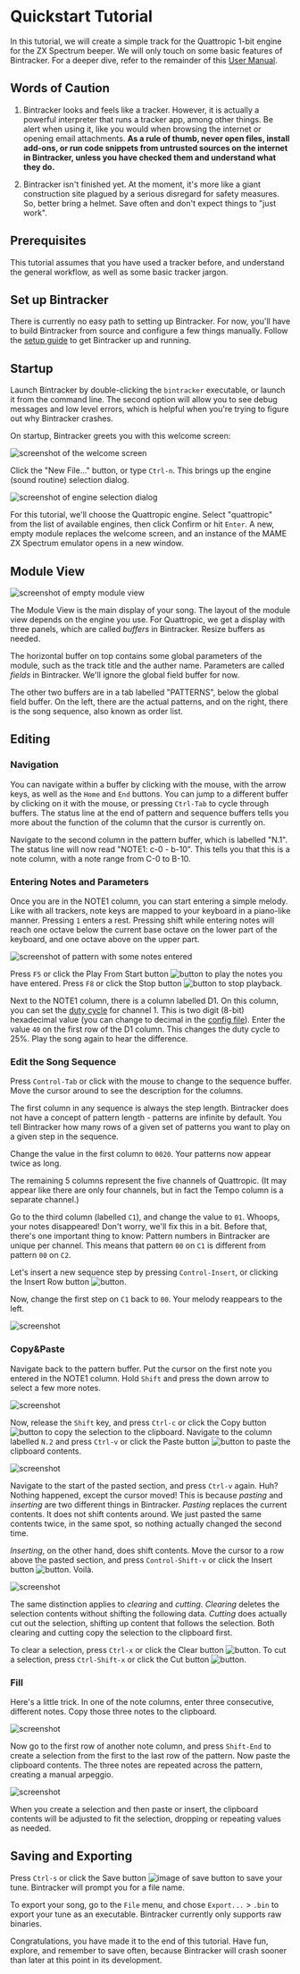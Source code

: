 # Quickstart Tutorial

In this tutorial, we will create a simple track for the Quattropic 1-bit engine for the ZX Spectrum beeper. We will only touch on some basic features of Bintracker. For a deeper dive, refer to the remainder of this [User Manual](about.md).

## Words of Caution

1. Bintracker looks and feels like a tracker. However, it is actually a powerful interpreter that runs a tracker app, among other things. Be alert when using it, like you would when browsing the internet or opening email attachments. **As a rule of thumb, never open files, install add-ons, or run code snippets from untrusted sources on the internet in Bintracker, unless you have checked them and understand what they do.**

2. Bintracker isn't finished yet. At the moment, it's more like a giant construction site plagued by a serious disregard for safety measures. So, better bring a helmet. Save often and don't expect things to "just work".


## Prerequisites

This tutorial assumes that you have used a tracker before, and understand the general workflow, as well as some basic tracker jargon.


## Set up Bintracker

There is currently no easy path to setting up Bintracker. For now, you'll have to build Bintracker from source and configure a few things manually. Follow the [setup guide](setup.md) to get Bintracker up and running.


## Startup

Launch Bintracker by double-clicking the `bintracker` executable, or launch it from the command line. The second option will allow you to see debug messages and low level errors, which is helpful when you're trying to figure out why Bintracker crashes.

On startup, Bintracker greets you with this welcome screen:

![screenshot of the welcome screen](images/scr-welcome.png)

Click the "New File..." button, or type `Ctrl-n`. This brings up the engine (sound routine) selection dialog.

![screenshot of engine selection dialog](images/scr-mdef-selection.png)

For this tutorial, we'll choose the Quattropic engine. Select "quattropic" from the list of available engines, then click Confirm or hit `Enter`. A new, empty module replaces the welcome screen, and an instance of the MAME ZX Spectrum emulator opens in a new window.


## Module View

![screenshot of empty module view](images/empty-module-view.png)

The Module View is the main display of your song. The layout of the module view depends on the engine you use. For Quattropic, we get a display with three panels, which are called *buffers* in Bintracker. Resize buffers as needed.

The horizontal buffer on top contains some global parameters of the module, such as the track title and the auther name. Parameters are called *fields* in Bintracker. We'll ignore the global field buffer for now.

The other two buffers are in a tab labelled "PATTERNS", below the global field buffer. On the left, there are the actual patterns, and on the right, there is the song sequence, also known as order list.



## Editing

### Navigation

You can navigate within a buffer by clicking with the mouse, with the arrow keys, as well as the `Home` and `End` buttons. You can jump to a different buffer by clicking on it with the mouse, or pressing `Ctrl-Tab` to cycle through buffers. The status line at the end of pattern and sequence buffers tells you more about the function of the column that the cursor is currently on.

Navigate to the second column in the pattern buffer, which is labelled "N.1". The status line will now read "NOTE1: c-0 - b-10". This tells you that this is a note column, with a note range from C-0 to B-10.


### Entering Notes and Parameters

Once you are in the NOTE1 column, you can start entering a simple melody. Like with all trackers, note keys are mapped to your keyboard in a piano-like manner. Pressing `1` enters a rest. Pressing shift while entering notes will reach one octave below the current base octave on the lower part of the keyboard, and one octave above on the upper part.

![screenshot of pattern with some notes entered](images/module-view-edit1.png)

Press `F5` or click the Play From Start button ![button](images/play-from-start-button.png) to play the notes you have entered. Press `F8` or click the Stop button ![button](images/stop-button.png) to stop playback.

Next to the NOTE1 column, there is a column labelled D1. On this column, you can set the [duty cycle](https://en.wikipedia.org/wiki/Duty_cycle) for channel 1. This is two digit (8-bit) hexadecimal value (you can change to decimal in the [config file](configuration.md)). Enter the value `40` on the first row of the D1 column. This changes the duty cycle to 25%. Play the song again to hear the difference.


### Edit the Song Sequence

Press `Control-Tab` or click with the mouse to change to the sequence buffer. Move the cursor around to see the description for the columns.

The first column in any sequence is always the step length. Bintracker does not have a concept of pattern length - patterns are infinite by default. You tell Bintracker how many rows of a given set of patterns you want to play on a given step in the sequence.

Change the value in the first column to `0020`. Your patterns now appear twice as long.

The remaining 5 columns represent the five channels of Quattropic. (It may appear like there are only four channels, but in fact the Tempo column is a separate channel.)

Go to the third column (labelled `C1`), and change the value to `01`. Whoops, your notes disappeared! Don't worry, we'll fix this in a bit. Before that, there's one important thing to know: Pattern numbers in Bintracker are unique per channel. This means that pattern `00` on `C1` is different from pattern `00` on `C2`.

Let's insert a new sequence step by pressing `Control-Insert`, or clicking the Insert Row button ![button](images/insert-row-button.png).

Now, change the first step on `C1` back to `00`. Your melody reappears to the left.

![screenshot](images/module-view-edit2.png)


### Copy&Paste

Navigate back to the pattern buffer. Put the cursor on the first note you entered in the NOTE1 column. Hold `Shift` and press the down arrow to select a few more notes.

![screenshot](images/module-view-edit3.png)

Now, release the `Shift` key, and press `Ctrl-c` or click the Copy button ![button](images/copy-button.png) to copy the selection to the clipboard. Navigate to the column labelled `N.2` and press `Ctrl-v` or click the Paste button ![button](images/paste-button.png) to paste the clipboard contents.

![screenshot](images/module-view-edit4.png)

Navigate to the start of the pasted section, and press `Ctrl-v` again. Huh? Nothing happened, except the cursor moved! This is because *pasting* and *inserting* are two different things in Bintracker. *Pasting* replaces the current contents. It does not shift contents around. We just pasted the same contents twice, in the same spot, so nothing actually changed the second time.

*Inserting*, on the other hand, does shift contents. Move the cursor to a row above the pasted section, and press `Control-Shift-v` or click the Insert button ![button](images/insert-button.png). Voilà.

![screenshot](images/module-view-edit5.png)

The same distinction applies to *clearing* and *cutting*. *Clearing* deletes the selection contents without shifting the following data. *Cutting* does actually cut out the selection, shifting up content that follows the selection. Both clearing and cutting copy the selection to the clipboard first.

To clear a selection, press `Ctrl-x` or click the Clear button ![ button](images/clear-button.png). To cut a selection, press `Ctrl-Shift-x` or click the Cut button ![button](images/cut-button.png).


### Fill

Here's a little trick. In one of the note columns, enter three consecutive, different notes. Copy those three notes to the clipboard.

![screenshot](images/module-view-edit6.png)

Now go to the first row of another note column, and press `Shift-End` to create a selection from the first to the last row of the pattern. Now paste the clipboard contents. The three notes are repeated across the pattern, creating a manual arpeggio.

![screenshot](images/module-view-edit8.png)

When you create a selection and then paste or insert, the clipboard contents will be adjusted to fit the selection, dropping or repeating values as needed.


## Saving and Exporting

Press `Ctrl-s` or click the Save button ![image of save button](images/save-button.png) to save your tune. Bintracker will prompt you for a file name.

To export your song, go to the `File` menu, and chose `Export...` > `.bin` to export your tune as an executable. Bintracker currently only supports raw binaries.

Congratulations, you have made it to the end of this tutorial. Have fun, explore, and remember to save often, because Bintracker will crash sooner than later at this point in its development.
